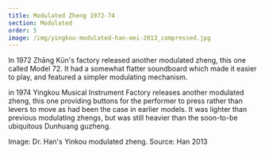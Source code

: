 ```yaml
---
title: Modulated Zheng 1972-74
section: Modulated
order: 5
image: /img/yingkou-modulated-han-mei-2013_compressed.jpg
---
```

In 1972 Zhāng Kūn's factory released another modulated zheng, this one called Model 72. It had a somewhat flatter soundboard which made it easier to play, and featured a simpler modulating mechanism.

in 1974 Yingkou Musical Instrument Factory releases another modulated zheng, this one providing buttons for the performer to press rather than levers to move as had been the case in earlier models. It was lighter than previous modulating zhengs, but was still heavier than the soon-to-be ubiquitous Dunhuang guzheng.

Image: Dr. Han's Yinkou modulated zheng. Source: Han 2013
